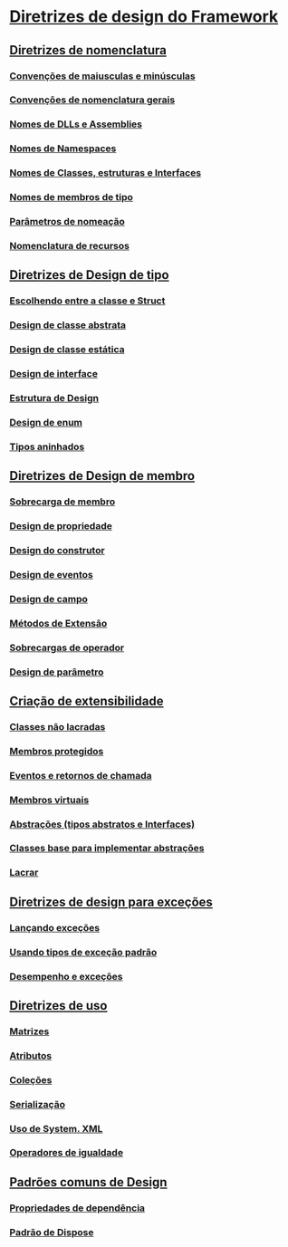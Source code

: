 # [Diretrizes de design do Framework](index.md)
## [Diretrizes de nomenclatura](naming-guidelines.md)
### [Convenções de maiusculas e minúsculas](capitalization-conventions.md)
### [Convenções de nomenclatura gerais](general-naming-conventions.md)
### [Nomes de DLLs e Assemblies](names-of-assemblies-and-dlls.md)
### [Nomes de Namespaces](names-of-namespaces.md)
### [Nomes de Classes, estruturas e Interfaces](names-of-classes-structs-and-interfaces.md)
### [Nomes de membros de tipo](names-of-type-members.md)
### [Parâmetros de nomeação](naming-parameters.md)
### [Nomenclatura de recursos](naming-resources.md)
## [Diretrizes de Design de tipo](type.md)
### [Escolhendo entre a classe e Struct](choosing-between-class-and-struct.md)
### [Design de classe abstrata](abstract-class.md)
### [Design de classe estática](static-class.md)
### [Design de interface](interface.md)
### [Estrutura de Design](struct.md)
### [Design de enum](enum.md)
### [Tipos aninhados](nested-types.md)
## [Diretrizes de Design de membro](member.md)
### [Sobrecarga de membro](member-overloading.md)
### [Design de propriedade](property.md)
### [Design do construtor](constructor.md)
### [Design de eventos](event.md)
### [Design de campo](field.md)
### [Métodos de Extensão](extension-methods.md)
### [Sobrecargas de operador](operator-overloads.md)
### [Design de parâmetro](parameter-design.md)
## [Criação de extensibilidade](designing-for-extensibility.md)
### [Classes não lacradas](unsealed-classes.md)
### [Membros protegidos](protected-members.md)
### [Eventos e retornos de chamada](events-and-callbacks.md)
### [Membros virtuais](virtual-members.md)
### [Abstrações (tipos abstratos e Interfaces)](abstractions-abstract-types-and-interfaces.md)
### [Classes base para implementar abstrações](base-classes-for-implementing-abstractions.md)
### [Lacrar](sealing.md)
## [Diretrizes de design para exceções](exceptions.md)
### [Lançando exceções](exception-throwing.md)
### [Usando tipos de exceção padrão](using-standard-exception-types.md)
### [Desempenho e exceções](exceptions-and-performance.md)
## [Diretrizes de uso](usage-guidelines.md)
### [Matrizes](arrays.md)
### [Atributos](attributes.md)
### [Coleções](guidelines-for-collections.md)
### [Serialização](serialization.md)
### [Uso de System. XML](system-xml-usage.md)
### [Operadores de igualdade](equality-operators.md)
## [Padrões comuns de Design](common-design-patterns.md)
### [Propriedades de dependência](dependency-properties.md)
### [Padrão de Dispose](dispose-pattern.md)
